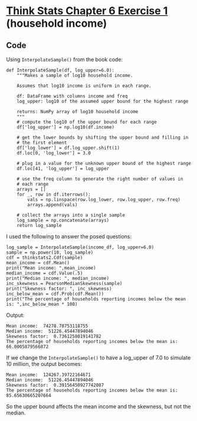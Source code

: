 # [Think Stats Chapter 6 Exercise 1](http://greenteapress.com/thinkstats2/html/thinkstats2007.html#toc60) (household income)

## Code 

Using `InterpolateSample()` from the book code:
```
def InterpolateSample(df, log_upper=6.0):
    """Makes a sample of log10 household income.

    Assumes that log10 income is uniform in each range.

    df: DataFrame with columns income and freq
    log_upper: log10 of the assumed upper bound for the highest range

    returns: NumPy array of log10 household income
    """
    # compute the log10 of the upper bound for each range
    df['log_upper'] = np.log10(df.income)

    # get the lower bounds by shifting the upper bound and filling in
    # the first element
    df['log_lower'] = df.log_upper.shift(1)
    df.loc[0, 'log_lower'] = 3.0

    # plug in a value for the unknown upper bound of the highest range
    df.loc[41, 'log_upper'] = log_upper
    
    # use the freq column to generate the right number of values in
    # each range
    arrays = []
    for _, row in df.iterrows():
        vals = np.linspace(row.log_lower, row.log_upper, row.freq)
        arrays.append(vals)

    # collect the arrays into a single sample
    log_sample = np.concatenate(arrays)
    return log_sample
```
I used the following to answer the posed questions:

```
log_sample = InterpolateSample(income_df, log_upper=6.0)
sample = np.power(10, log_sample)
cdf = thinkstats2.Cdf(sample)
mean_income = cdf.Mean()
print("Mean income: ",mean_income)
median_income = cdf.Value(.5)
print("Median income: ", median_income)
inc_skewness = PearsonMedianSkewness(sample)
print("Skewness factor: ", inc_skewness)
inc_below_mean = cdf.Prob(cdf.Mean())
print("The percentage of households reporting incomes below the mean is: ",inc_below_mean * 100)
```
Output:
```
Mean income:  74278.70753118755
Median income:  51226.45447894046
Skewness factor:  0.7361258019141782
The percentage of households reporting incomes below the mean is:  66.0005879566872
```
If we change the `InterpolateSample()` to have a log_upper of 7.0 to simulate 10 million, the output becomes: 
```
Mean income:  124267.39722164671
Median income:  51226.45447894046
Skewness factor:  0.39156450927742087
The percentage of households reporting incomes below the mean is:  85.65630665207664
```
So the upper bound affects the mean income and the skewness, but not the median.